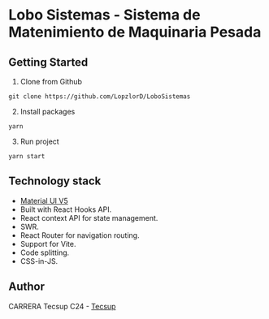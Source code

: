 # Lobo Sistemas - Sistema de Matenimiento de Maquinaria Pesada



## Getting Started

1. Clone from Github

```
git clone https://github.com/LopzlorD/LoboSistemas
```

2. Install packages

```
yarn
```

3. Run project

```
yarn start
```



## Technology stack

- [Material UI V5](https://mui.com/core/)
- Built with React Hooks API.
- React context API for state management.
- SWR.
- React Router for navigation routing.
- Support for Vite.
- Code splitting.
- CSS-in-JS.

## Author

CARRERA Tecsup C24 - [Tecsup](https://tecsup.edu.pe)

